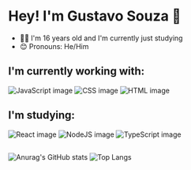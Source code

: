 # Hey! I'm Gustavo Souza 👋
* 👨‍🎓 I'm 16 years old and I'm currently just studying
* 😊 Pronouns: He/Him

## I'm currently working with:
![JavaScript image](https://img.shields.io/badge/JavaScript-323330?style=for-the-badge&logo=javascript&logoColor=F7DF1E)
![CSS image](https://img.shields.io/badge/CSS3-1572B6?style=for-the-badge&logo=css3&logoColor=white)
![HTML image](https://img.shields.io/badge/HTML5-E34F26?style=for-the-badge&logo=html5&logoColor=white)

## I'm studying:
![React image](https://img.shields.io/badge/React-20232A?style=for-the-badge&logo=react&logoColor=61DAFB)
![NodeJS image](https://img.shields.io/badge/Node.js-43853D?style=for-the-badge&logo=node.js&logoColor=white)
![TypeScript image](https://img.shields.io/badge/TypeScript-007ACC?style=for-the-badge&logo=typescript&logoColor=white)
## 
![Anurag's GitHub stats](https://github-readme-stats.vercel.app/api?username=DeGustas&show_icons=true&theme=radical&hide_title=true&hide=contribs)
![Top Langs](https://github-readme-stats.vercel.app/api/top-langs/?username=DeGustas&layout=compact&theme=radical)
##
